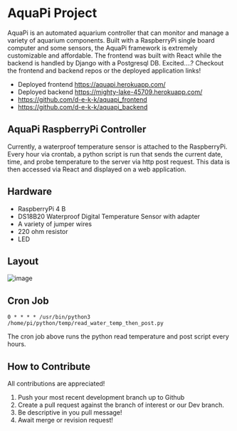 # AquaPi Project

AquaPi is an automated aquarium controller that can monitor and manage a variety of aquarium components. Built with a RaspberryPi single board computer and some sensors, the AquaPi framework is extremely customizable and affordable. The frontend was built with React while the backend is handled by Django with a Postgresql DB. Excited….? Checkout the frontend and backend repos or the deployed application links! 

- Deployed frontend https://aquapi.herokuapp.com/
- Deployed backend https://mighty-lake-45709.herokuapp.com/
- https://github.com/d-e-k-k/aquapi_frontend 
- https://github.com/d-e-k-k/aquapi_backend

## AquaPi RaspberryPi Controller
Currently, a waterproof temperature sensor is attached to the RaspberryPi. Every hour via crontab, a python script is run that sends the current date, time, and probe temperature to the server via http post request. This data is then accessed via React and displayed on a web application.

## Hardware
- RaspberryPi 4 B
- DS18B20 Waterproof Digital Temperature Sensor with adapter
- A variety of jumper wires
- 220 ohm resistor
- LED

## Layout

![image](https://user-images.githubusercontent.com/71715721/103029861-a853ba80-4528-11eb-8a31-4a77a82bfcf1.png)



## Cron Job
```
0 * * * * /usr/bin/python3 /home/pi/python/temp/read_water_temp_then_post.py
```
The cron job above runs the python read temperature and post script every hours.

## How to Contribute 
All contributions are appreciated!
1. Push your most recent development branch up to Github
2. Create a pull request against the branch of interest or our Dev branch.
3. Be descriptive in you pull message!
4. Await merge or revision request!
